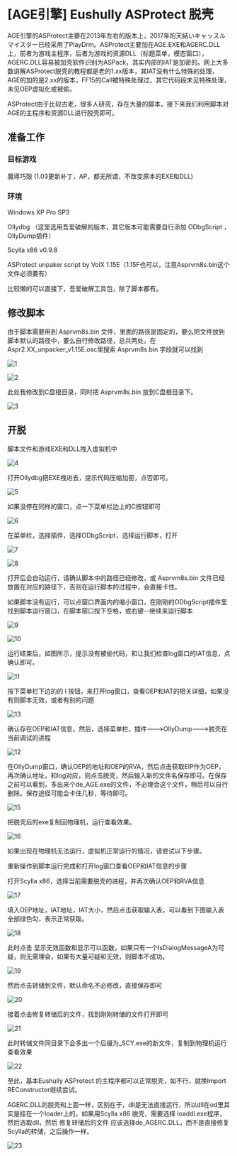 # [AGE引擎] Eushully ASProtect 脱壳

AGE引擎的ASProtect主要在2013年左右的版本上，2017年的天結いキャッスルマイスター已经采用了PlayDrm。ASProtect主要加在AGE.EXE和AGERC.DLL上，前者为游戏主程序，后者为游戏的资源DLL（标题菜单，模态窗口），AGERC.DLL容易被加壳软件识别为ASPack，其实内部的IAT是加密的。网上大多数讲解ASProtect脱壳的教程都是老的1.xx版本，其IAT没有什么特殊的处理，AGE的加的是2.xx的版本，FF15的Call被特殊处理过，其它代码段未见特殊处理，未见OEP虚拟化或被偷。

ASProtect由于比较古老，很多人研究，存在大量的脚本，接下来我们利用脚本对AGE的主程序和资源DLL进行脱壳即可。

## 准备工作

### 目标游戏

魔導巧殻 (1.03更新补丁，AP，都无所谓，不改变原本的EXE和DLL)

### 环境

Windows XP Pro SP3

Ollydbg （这里选用吾爱破解的版本，其它版本可能需要自行添加 ODbgScript ，OllyDump插件）

Scylla x86 v0.9.8

ASProtect unpaker script by VolX 1.15E（1.15F也可以，注意Asprvm8s.bin这个文件必须要有）

比较懒的可以直接下，吾爱破解工具包，除了脚本都有。

## 修改脚本

由于脚本需要用到 Asprvm8s.bin 文件，里面的路径是固定的，要么把文件放到脚本默认的路径中，要么自行修改路径，总共两处，在Aspr2.XX_unpacker_v1.15E.osc里搜索 Asprvm8s.bin 字段就可以找到

![1](1.png)

![2](2.png)

此处我修改到C盘根目录，同时把 Asprvm8s.bin 放到C盘根目录下。

![3](3.png)

## 开脱

脚本文件和游戏EXE和DLL拽入虚拟机中

![4](4.png)

打开Ollydbg把EXE拽进去，提示代码压缩加密，点否即可。

![5](5.png)

如果没停在同样的窗口，点一下菜单栏边上的C按钮即可

![6](6.png)

在菜单栏，选择插件，选择ODbgScript，选择运行脚本，打开

![7](7.png)

![8](8.png)

打开后会自动运行，请确认脚本中的路径已经修改，或 Asprvm8s.bin 文件已经放置在对应的路径下，否则在运行脚本的过程中，会直接卡住。

如果脚本没有运行，可以点窗口界面内的缩小窗口，在刚刚的ODbgScript插件里找到脚本运行窗口，在脚本窗口按下空格，或右键--继续来运行脚本

![9](9.png)

![10](10.png)

运行结束后，如图所示，提示没有被偷代码，和让我们检查log窗口的IAT信息，点确认即可。

![11](11.png)

按下菜单栏下边的的 l 按钮，来打开log窗口，查看OEP和IAT的相关详细，如果没有则脚本无效，或者有别的问题

![13](13.png)

确认存在OEP和IAT信息，然后，选择菜单栏，插件--->OllyDump--->脱壳在当前调试的进程

![12](12.png)

在OllyDump窗口，确认OEP的地址和OEP的RVA，然后点击获取EIP作为OEP，再次确认地址，和log对应，则点击脱壳，然后输入新的文件名保存即可。在保存之前可以看到，多出来个de_AGE.exe的文件，不必理会这个文件，稍后可以自行删除。保存途径可能会卡住几秒，等待即可。

![15](15.png)

把脱壳后的exe复制回物理机，运行查看效果。

![16](16.png)

如果出现在物理机无法运行，虚拟机正常运行的情况，请尝试以下步骤。

重新操作到脚本运行完成和打开log窗口查看OEP和IAT信息的步骤

打开Scylla x86，选择当前需要脱壳的进程，并再次确认OEP和RVA信息

![17](17.png)

填入OEP地址，IAT地址，IAT大小，然后点击获取输入表，可以看到下图输入表全部绿色勾，表示正常获取。

![18](18.png)

此时点击 显示无效函数和显示可以函数，如果只有一个IsDialogMessageA为可疑，则无需理会，如果有大量可疑和无效，则脚本不成功。

![19](19.png)

然后点击转储到文件，默认命名不必修改，直接保存即可

![20](20.png)

接着点击修复转储后的文件，找到刚刚转储的文件打开即可

![21](21.png)

此时转储文件同目录下会多出一个后缀为_SCY.exe的新文件，复制到物理机运行查看效果

![22](22.png)

至此，基本Eushully ASProtect 的主程序都可以正常脱壳，如不行，就换Import REConstructor继续尝试。

AGERC.DLL的脱壳和上面一样，区别在于，dll是无法直接运行，所以dll在od里其实是挂在一个loader上的，如果用Scylla x86 脱壳，需要选择 loaddl.exe程序，然后选取dll，然后 修复转储后的文件 应该选择de_AGERC.DLL，而不是直接修复Scylla的转储，之后操作一样。

![23](23.png)

